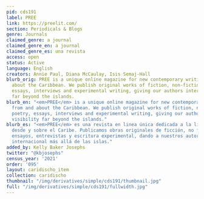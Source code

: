 ```yaml
---
pid: cds191
label: PREE
link: https://preelit.com/
section: Periodicals & Blogs
genre: Journals
claimed_genre: a journal
claimed_genre_en: a journal
claimed_genre_es: una revista
access: open
status: Active
language: English
creators: Annie Paul, Diana McCaulay, Isis Semaj-Hall
blurb_orig: PREE is a unique online magazine for new contemporary writing from and
  about the Caribbean. We publish original works of fiction, non-fiction, poetry,
  essays, interviews and experimental writing, giving our authors international visibility
  far beyond the islands.
blurb_en: "<em>PREE</em> is a unique online magazine for new contemporary writing
  from and about the Caribbean. We publish original works of fiction, non-fiction,
  poetry, essays, interviews and experimental writing, giving our authors international
  visibility far beyond the islands."
blurb_es: "<em>PREE</em> es una revista en linea única dedicada a la literatura contemporánea
  desde y sobre el Caribe. Publicamos obras originales de ficción, no ficción, poesía,
  ensayos, entrevistas y escritura experimental, dando a nuestros autores visibilidad
  internacional más allá de las islas."
added_by: Kelly Baker Josephs
twitter: "@kbjosephs"
census_year: '2021'
order: '095'
layout: caridischo_item
collection: caridischo
thumbnail: "/img/derivatives/simple/cds191/thumbnail.jpg"
full: "/img/derivatives/simple/cds191/fullwidth.jpg"
---
```

